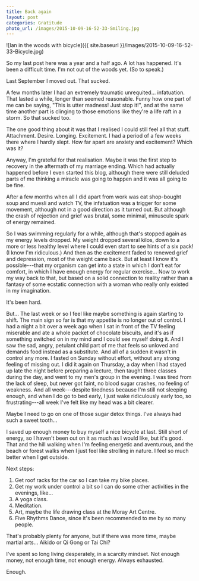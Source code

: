 ```yaml
---
title: Back again
layout: post
categories: Gratitude
photo_url: /images/2015-10-09-16-52-33-Smiling.jpg
---
```


![Ian in the woods with bicycle]({{ site.baseurl }}/images/2015-10-09-16-52-33-Bicycle.jpg)

So my last post here was a year and a half ago. A lot has happened. It's been a difficult time. I'm 
not out of the woods yet. (So to speak.)

Last September I moved out. That sucked.

A few months later I had an extremely traumatic unrequited... infatuation. That lasted a while,
longer than seemed reasonable. Funny how one part of me can be saying, "This is utter madness!
Just stop it!", and at the same time another part is clinging to those emotions like they're a
life raft in a storm. So that sucked too.

The one good thing about it was that I realised I could still feel all that stuff. Attachment.
Desire. Longing. Excitement. I had a period of a few weeks there where I hardly slept. How far
apart are anxiety and excitement? Which was it?

Anyway, I'm grateful for that realisation. Maybe it was the first step to recovery in the
aftermath of my marriage ending. Which had actually happened before I even started this blog,
although there were still deluded parts of me thinking a miracle was going to happen and it was
all going to be fine.

After a few months when all I did apart from work was eat shop-bought soup and muesli and watch TV,
the infatuation was a trigger for some movement, although not in a good direction as it turned out.
But although the crash of rejection and grief was brutal, some minimal, minuscule spark of energy
remained.

So I was swimming regularly for a while, although that's stopped again as my energy levels dropped.
My weight dropped several kilos, down to a more or less healthy level where I could even start to
see hints of a six pack! (I know I'm ridiculous.) And then as the excitement faded to renewed grief
and depression, most of the weight came back. But at least I know it's possible---that my
organism can get into a state in which I don't eat for comfort, in which I have enough energy for
regular exercise... Now to work my way back to that, but based on a solid connection to reality
rather than a fantasy of some ecstatic connection with a woman who really only existed in my
imagination.

It's been hard.

But... The last week or so I feel like maybe something is again starting to shift. The
main sign so far is that my appetite is no longer out of control. I had a night a bit over a week
ago when I sat in front of the TV feeling miserable and ate a whole packet of chocolate biscuits,
and it's as if something switched on in my mind and I could see myself doing it. And I saw the sad,
angry, petulant child part of me that feels so unloved and demands food instead as a substitute. And
all of a sudden it wasn't in control any more. I fasted on Sunday without effort, without any strong
feeling of missing out. I did it again on Thursday, a day when I had stayed up late the night before
preparing a lecture, then taught three classes during the day, and went to my men's group in the
evening. I was tired from the lack of sleep, but never got faint, no blood sugar crashes, no feeling
of weakness. And all week---despite tiredness because I'm still not sleeping enough, and when I do go
to bed early, I just wake ridiculously early too, so frustrating---all week I've felt like my head was
a bit clearer.

Maybe I need to go on one of those sugar detox things. I've always had such a sweet tooth...

I saved up enough money to buy myself a nice bicycle at last. Still short of energy, so I haven't been
out on it as much as I would like, but it's good. That and the hill walking when I'm feeling energetic
and aventurous, and the beach or forest walks when I just feel like strolling in nature. I feel so 
much better when I get outside.

Next steps:

 1. Get roof racks for the car so I can take my bike places.
 2. Get my work under control a bit so I can do some other activities in the evenings, like...
 3. A yoga class.
 4. Meditation.
 5. Art, maybe the life drawing class at the Moray Art Centre.
 6. Five Rhythms Dance, since it's been recommended to me by so many people.

That's probably plenty for anyone, but if there was more time, maybe martial arts... Aikido or Qi Gong
or Tai Chi?

I've spent so long living desperately, in a scarcity mindset. Not enough money, not enough time, not
enough energy. Always exhausted.

Enough.
